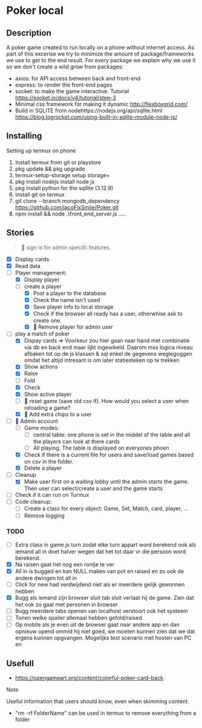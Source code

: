 # Poker local
## Description
A poker game created to run locally on a phone without internet access. 
As part of this excerise we try to minimize the amount of package/frameworks we use to get to the end result. For every package we explain why we use it so we don't create a wild grow from packages:
* axios: for API access between back and front-end
* express: to render the front-end pages
* socket: to make the game interactive. Tutorial https://socket.io/docs/v4/tutorial/step-3
* Minimal css framework for making it dynamic http://flexboxgrid.com/
* Build in SQLITE from nodehttps://nodejs.org/api/sqlite.html https://blog.logrocket.com/using-built-in-sqlite-module-node-js/
## Installing
Setting up termux on phone
1. Install termux from git or playstore
2. pkg update && pkg upgrade
3. termux-setup-storage setup storage+
4. pkg install nodejs install node js
5. pkg install python for the sqllite (3.12.9)
6. Install git on termux
7. git clone --branch mongodb_dependency https://github.com/jacoFixSmile/Poker.git
8. npm install && node  .\front_end_server.js
.....
## Stories
> 👑 sign is for admin specifc features. 
- [X] Display cards
- [X] Read data 
- [ ] Player management:
    - [X] Display player
    - [ ] create a player 
        - [X] Post a player to the database
        - [X] Check the name isn't used
        - [X] Save player info to local storage
        - [X] Check if the browser all ready has a user, otherwhise ask to create one.
        - [X] 👑 Remove player for admin user
- [ ] play a match of poker
    - [x] Dispay cards
    => Voorkeur zou hier gaan naar hand met combinatie via db en back end maar lijkt ingewikeld. Daarom mss logica niveau afbaken tot op de js klassen & sql enkel de gegevens weglegoggen omdat het altijd intresant is om later statiesteken op te trekken
    - [X] Show actions
    - [x] Raise
    - [ ] Fold
    - [X] Check
    - [X] Show active player
    - [ ] 👑 reset game (save old csv if). How would you select a user when reloading a game?
    - [X] 👑 Add extra chips to a user  
- [ ] 👑 Admin account
    - [ ] Game modes:
        - [ ] central table: one phone is set in the middel of the table and all the players can look at there cards
        - [ ] All playing. The table is displayed on everyones phoen
    - [x] Check if there is a current file for users and save/load games based on csv in the folder.
    - [x] Delete a player
- [ ] Cleanup
    -  [X] Make user first on a waiting lobby until the admin starts the game. Then user can select/create a user and the game starts
- [ ] Check if it can run on Turmux  
- [ ] Code cleanup: 
    - [ ] Create a class for every object: Game, Set, Match, card, player, ... 
    - [ ] Remove logging
### TODO
- [ ] Extra class in game.js turn zodat elke turn appart word berekend ook als iemand all in doet halver wegen dat het tot daar vr die persoon word berekend.
- [x] Na raisen gaat het nog een rontje te ver 
- [x] All in is bugged en kan NULL maken van pot en raised en zo ook de andere dwingen tot all in 
- [ ] Click for new had verdwijdend niet als er meerdere gelijk gewonnen hebben
- [x] Bugg als iemand zijn browser sluit tab sluit verlaat hij de game. Zien dat het ook zo gaat met personen in browser
- [ ] Bugg meerdere tabs openen van localhost verstoort ook het systeem
- [ ] Tonen welke spailer allemaal hebben gefold/raised
- [ ] Op mobile als je even uit de browser gaat naar andere app en dan opnieuw opend ommid hij niet goed, we moeten kunnen zien dat we dat ergens kunnen opgvangen. Mogelijks test scenario met hosten van PC en  
## Usefull
* https://opengameart.org/content/colorful-poker-card-back
> [!NOTE]
> Useful information that users should know, even when skimming content.
 * "rm -rf FolderName" can be used in termux to remove everything from a folder
<!-- 
> [!TIP]
> Helpful advice for doing things better or more easily.

> [!IMPORTANT]
> Key information users need to know to achieve their goal.

> [!WARNING]
> Urgent info that needs immediate user attention to avoid problems.

> [!CAUTION]
> Advises about risks or negative outcomes of certain actions.
-->